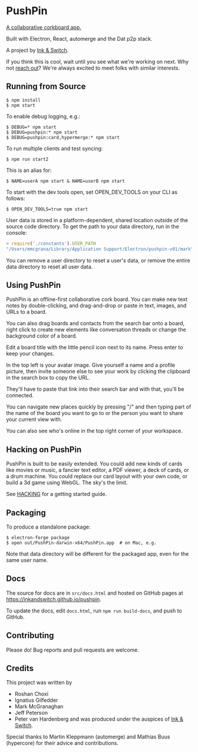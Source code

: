 # PushPin

[A collaborative corkboard app.](http://inkandswitch.github.io/pushpin)

Built with Electron, React, automerge and the Dat p2p stack.

A project by [Ink & Switch](https://inkandswitch.com/). 

If you think this is cool, wait until you see what we're working on next. Why not [reach out](mailto:hello@inkandswitch.com)? We're always excited to meet folks with similar interests.

## Running from Source

```console
$ npm install
$ npm start
```

To enable debug logging, e.g.:

```console
$ DEBUG=* npm start
$ DEBUG=pushpin:* npm start
$ DEBUG=pushpin:card,hypermerge:* npm start
```

To run multiple clients and test syncing:

```console
$ npm run start2
```

This is an alias for:

```console
$ NAME=userA npm start & NAME=userB npm start
```

To start with the dev tools open, set OPEN_DEV_TOOLS on your CLI as follows:
```console
$ OPEN_DEV_TOOLS=true npm start
```

User data is stored in a platform-dependent, shared location outside of the
source code directory. To get the path to your data directory, run in the
console:

```javascript
> require('./constants').USER_PATH
"/Users/mmcgrana/Library/Application Support/Electron/pushpin-v01/mark"
```

You can remove a user directory to reset a user's data, or remove the entire data directory to reset all user data.

## Using PushPin

PushPin is an offline-first collaborative cork board. You can make new text notes by double-clicking, and drag-and-drop or paste in text, images, and URLs to a board. 

You can also drag boards and contacts from the search bar onto a board, right click to create new elements like conversation threads or change the background color of a board.

Edit a board title with the little pencil icon next to its name. Press enter to keep your changes.

In the top left is your avatar image. Give yourself a name and a profile picture, then invite someone else to see your work by clicking the clipboard in the search box to copy the URL.

They'll have to paste that link into their search bar and with that, you'll be connected.

You can navigate new places quickly by pressing "/" and then typing part of the name of the board you want to go to or the person you want to share your current view with.

You can also see who's online in the top right corner of your workspace.

## Hacking on PushPin

PushPin is built to be easily extended. You could add new kinds of cards like movies or music, a fancier text editor, a PDF viewer, a deck of cards, or a drum machine. You could replace our card layout with your own code, or build a 3d game using WebGL. The sky's the limit. 

See [HACKING](hacking.md) for a getting started guide.

## Packaging

To produce a standalone package:

```console
$ electron-forge package
$ open out/PushPin-darwin-x64/PushPin.app  # on Mac, e.g.
```

Note that data directory will be different for the packaged app, even for the
same user name.

## Docs

The source for docs are in `src/docs.html` and hosted on GitHub pages at https://inkandswitch.github.io/pushpin.

To update the docs, edit `docs.html`, run `npm run build-docs`, and push to GitHub.

## Contributing

Please do! Bug reports and pull requests are welcome.

## Credits

This project was written by
 * Roshan Choxi
 * Ignatius Gilfedder
 * Mark McGranaghan
 * Jeff Peterson
 * Peter van Hardenberg
and was produced under the auspices of [Ink & Switch](inkandswitch.com).

Special thanks to Martin Kleppmann (automerge) and Mathias Buus (hypercore) for their advice and contributions.
